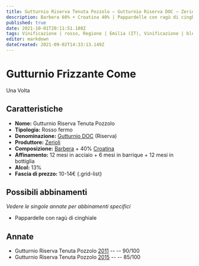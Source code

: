 ```yaml
---
title: Gutturnio Riserva Tenuta Pozzolo – Gutturnio Riserva DOC – Zerioli – Emilia (IT) – 10-14€ – 3★-4★
description: Barbera 60% + Croatina 40% | Pappardelle con ragù di cinghiale
published: true
date: 2021-10-01T20:11:51.188Z
tags: Vinificazione | rosso, Regione | Emilia (IT), Vinificazione | blend, Vinificazione | fermo, Valutazioni | 4 stelle, Vitigni | Barbera, Vitigni | Croatina, Prezzi | 10-14€, Alimento | pasta, Aromatizzazione | al ragù di cinchiale
editor: markdown
dateCreated: 2021-09-02T14:33:13.149Z
---
```


# Gutturnio Frizzante Come
Una Volta 
## Caratteristiche
- **Nome:** Gutturnio Riserva Tenuta Pozzolo 
- **Tipologia:** Rosso fermo
- **Denominazione:** [Gutturnio DOC](/denominazioni/Italia/Emilia/DOC-Gutturnio) (Riserva)
- **Produttore:** [Zerioli](/produttori/Italia/Emilia/Zerioli) 
- **Composizione:** [Barbera](/vitigni/Italia/bacca-nera/barbera) + 40% [Croatina](/vitigni/Italia/bacca-nera/croatina)
- **Affinamento:** 12 mesi in acciaio + 6 mesi in barrique + 12 mesi in bottiglia
- **Alcol:** 13%
- **Fascia di prezzo:** 10-14€
{.grid-list}

## Possibili abbinamenti
*Vedere le singole annate per abbinamenti specifici*

- Pappardelle con ragù di cinghiale

## Annate
- Gutturnio Riserva Tenuta Pozzolo [2011](/vini/Italia/Emilia/Zerioli/Gutturnio-Riserva-Tenuta-Pozzolo/2011) -- <span class="star-4"></span> -- 90/100
- Gutturnio Riserva Tenuta Pozzolo [2015](/vini/Italia/Emilia/Zerioli/Gutturnio-Riserva-Tenuta-Pozzolo/2015) -- <span class="star-3"></span> -- 85/100

